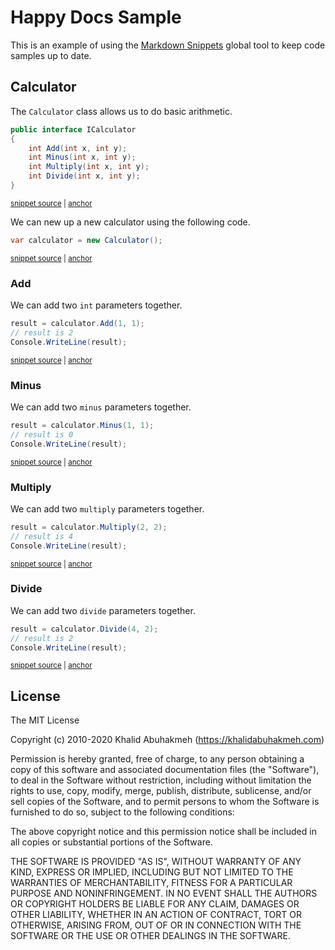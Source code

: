 # Happy Docs Sample

 <!-- include: docs/index.md -->
This is an example of using the [Markdown Snippets](https://github.com/SimonCropp/MarkdownSnippets) global tool to keep code samples up to date.

## Calculator

The `Calculator` class allows us to do basic arithmetic.

<!-- snippet: calculator-interface -->
<a id='8d733fd1'></a>
```cs
public interface ICalculator
{
    int Add(int x, int y);
    int Minus(int x, int y);
    int Multiply(int x, int y);
    int Divide(int x, int y);
}
```
<sup><a href='Program.cs#L43-L51' title='Snippet source file'>snippet source</a> | <a href='#8d733fd1' title='Start of snippet'>anchor</a></sup>
<!-- endSnippet -->

We can new up a new calculator using the following code.

<!-- snippet: new-calculator -->
<a id='d0e24c7f'></a>
```cs
var calculator = new Calculator();
```
<sup><a href='Program.cs#L9-L11' title='Snippet source file'>snippet source</a> | <a href='#d0e24c7f' title='Start of snippet'>anchor</a></sup>
<!-- endSnippet -->

### Add 

We can add two `int` parameters together.

<!-- snippet: add-example -->
<a id='60d9c190'></a>
```cs
result = calculator.Add(1, 1);
// result is 2
Console.WriteLine(result);
```
<sup><a href='Program.cs#L15-L19' title='Snippet source file'>snippet source</a> | <a href='#60d9c190' title='Start of snippet'>anchor</a></sup>
<!-- endSnippet -->

### Minus

We can add two `minus` parameters together.

<!-- snippet: minus-example -->
<a id='9671badb'></a>
```cs
result = calculator.Minus(1, 1);
// result is 0
Console.WriteLine(result);
```
<sup><a href='Program.cs#L21-L25' title='Snippet source file'>snippet source</a> | <a href='#9671badb' title='Start of snippet'>anchor</a></sup>
<!-- endSnippet -->

### Multiply

We can add two `multiply` parameters together.

<!-- snippet: multiply-example -->
<a id='c5800a3d'></a>
```cs
result = calculator.Multiply(2, 2);
// result is 4
Console.WriteLine(result);
```
<sup><a href='Program.cs#L27-L31' title='Snippet source file'>snippet source</a> | <a href='#c5800a3d' title='Start of snippet'>anchor</a></sup>
<!-- endSnippet -->

### Divide

We can add two `divide` parameters together.

<!-- snippet: divide-example -->
<a id='b3ea92cb'></a>
```cs
result = calculator.Divide(4, 2);
// result is 2
Console.WriteLine(result);
```
<sup><a href='Program.cs#L34-L38' title='Snippet source file'>snippet source</a> | <a href='#b3ea92cb' title='Start of snippet'>anchor</a></sup>
<!-- endSnippet -->
<!-- endInclude -->

## License

 <!-- include: LICENSE.txt -->
The MIT License

Copyright (c) 2010-2020 Khalid Abuhakmeh (https://khalidabuhakmeh.com)

Permission is hereby granted, free of charge, to any person obtaining a copy
of this software and associated documentation files (the "Software"), to deal
in the Software without restriction, including without limitation the rights
to use, copy, modify, merge, publish, distribute, sublicense, and/or sell
copies of the Software, and to permit persons to whom the Software is
furnished to do so, subject to the following conditions:

The above copyright notice and this permission notice shall be included in
all copies or substantial portions of the Software.

THE SOFTWARE IS PROVIDED "AS IS", WITHOUT WARRANTY OF ANY KIND, EXPRESS OR
IMPLIED, INCLUDING BUT NOT LIMITED TO THE WARRANTIES OF MERCHANTABILITY,
FITNESS FOR A PARTICULAR PURPOSE AND NONINFRINGEMENT. IN NO EVENT SHALL THE
AUTHORS OR COPYRIGHT HOLDERS BE LIABLE FOR ANY CLAIM, DAMAGES OR OTHER
LIABILITY, WHETHER IN AN ACTION OF CONTRACT, TORT OR OTHERWISE, ARISING FROM,
OUT OF OR IN CONNECTION WITH THE SOFTWARE OR THE USE OR OTHER DEALINGS IN
THE SOFTWARE. <!-- endInclude -->
